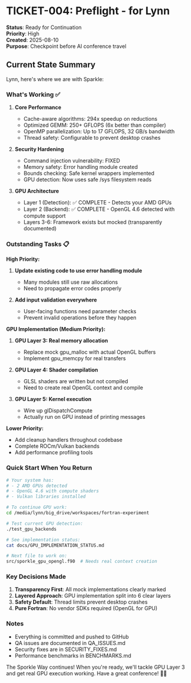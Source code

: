 # TICKET-004: Preflight - for Lynn

**Status**: Ready for Continuation  
**Priority**: High  
**Created**: 2025-08-10  
**Purpose**: Checkpoint before AI conference travel

## Current State Summary

Lynn, here's where we are with Sparkle:

### What's Working ✅

1. **Core Performance**
   - Cache-aware algorithms: 294x speedup on reductions
   - Optimized GEMM: 250+ GFLOPS (6x better than compiler)
   - OpenMP parallelization: Up to 17 GFLOPS, 32 GB/s bandwidth
   - Thread safety: Configurable to prevent desktop crashes

2. **Security Hardening**
   - Command injection vulnerability: FIXED
   - Memory safety: Error handling module created
   - Bounds checking: Safe kernel wrappers implemented
   - GPU detection: Now uses safe /sys filesystem reads

3. **GPU Architecture** 
   - Layer 1 (Detection): ✅ COMPLETE - Detects your AMD GPUs
   - Layer 2 (Backend): ✅ COMPLETE - OpenGL 4.6 detected with compute support
   - Layers 3-6: Framework exists but mocked (transparently documented)

### Outstanding Tasks 📋

**High Priority:**
1. **Update existing code to use error handling module**
   - Many modules still use raw allocations
   - Need to propagate error codes properly
   
2. **Add input validation everywhere**
   - User-facing functions need parameter checks
   - Prevent invalid operations before they happen

**GPU Implementation (Medium Priority):**
1. **GPU Layer 3: Real memory allocation**
   - Replace mock gpu_malloc with actual OpenGL buffers
   - Implement gpu_memcpy for real transfers
   
2. **GPU Layer 4: Shader compilation**
   - GLSL shaders are written but not compiled
   - Need to create real OpenGL context and compile
   
3. **GPU Layer 5: Kernel execution**
   - Wire up glDispatchCompute
   - Actually run on GPU instead of printing messages

**Lower Priority:**
- Add cleanup handlers throughout codebase
- Complete ROCm/Vulkan backends
- Add performance profiling tools

### Quick Start When You Return

```bash
# Your system has:
# - 2 AMD GPUs detected
# - OpenGL 4.6 with compute shaders
# - Vulkan libraries installed

# To continue GPU work:
cd /media/lynn/big_drive/workspaces/fortran-experiment

# Test current GPU detection:
./test_gpu_backends

# See implementation status:
cat docs/GPU_IMPLEMENTATION_STATUS.md

# Next file to work on:
src/sporkle_gpu_opengl.f90  # Needs real context creation
```

### Key Decisions Made

1. **Transparency First**: All mock implementations clearly marked
2. **Layered Approach**: GPU implementation split into 6 clear layers
3. **Safety Default**: Thread limits prevent desktop crashes
4. **Pure Fortran**: No vendor SDKs required (OpenGL for GPU)

### Notes

- Everything is committed and pushed to GitHub
- QA issues are documented in QA_ISSUES.md
- Security fixes are in SECURITY_FIXES.md
- Performance benchmarks in BENCHMARKS.md

The Sporkle Way continues! When you're ready, we'll tackle GPU Layer 3 and get real GPU execution working. Have a great conference! 🚀✨